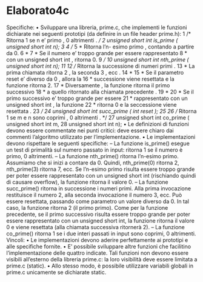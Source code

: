 # Elaborato4c

Specifiche:
• Sviluppare una libreria, prime.c, che implementi le funzioni dichiarate
nei seguenti prototipi (da definire in un file header prime.h):
1 /* Ritorna 1 se n e’ primo , 0 altrimenti . */
2 unsigned short int is_prime ( unsigned short int n);
3
4 /*
5 * Ritorna l’n- esimo primo , contando a partire da 0.
6 *
7 * Se il numero e’ troppo grande per essere rappresentato
8 * con un unsigned short int , ritorna 0.
9 */
10 unsigned short int nth_prime ( unsigned short int n);
11
12 /* Ritorna la successione di numeri primi .
13 * La prima chiamata ritorna 2 , la seconda 3 , ecc .
14 *
15 * Se il parametro reset e’ diverso da 0 , allora la
16 * successione viene resettata e la funzione ritorna 2.
17 * Diversamente , la funzione ritorna il primo successivo
18 * a quello ritornato alla chiamata precedente .
19 *
20 * Se il primo successivo e’ troppo grande per essere
21 * rappresentato con un unsigned short int , la funzione
22 * ritorna 0 e la seccessione viene resettata .
23 */
24 unsigned short int succ_prime ( int reset );
25
26 /* Ritorna 1 se m e n sono coprimi , 0 altrimenti . */
27 unsigned short int co_prime ( unsigned short int m,
28 unsigned short int n);
• Le definizioni di funzioni devono essere commentate nei punti critici:
deve essere chiaro dai commenti l’algoritmo utilizzato per l’implementazione.
• Le implementazioni devono rispettare le seguenti specifiche:
– La funzione is_prime() esegue un test di primalità sul numero
passato in input: ritorna 1 se il numero è primo, 0 altrimenti.
– La funzione nth_prime() ritorna l’n-esimo primo. Assumiamo
che si inizi a contare da 0. Quindi, nth_prime(0) ritorna 2,
nth_prime(3) ritorna 7, ecc. Se l’n-esimo primo risulta essere
troppo grande per poter essere rappresentato con un unsigned
short int (rischiando quindi di causare overflow), la funzione
ritorna il valore 0.
– La funzione succ_prime() ritorna in successione i numeri primi.
Alla prima invocazione restituisce il numero 2, alla seconda invocazione il numero 3, ecc. Può essere resettata, passando come
parametro un valore diverso da 0. In tal caso, la funzione ritorna
2 (il primo primo). Come per la funzione precedente, se il primo
successivo risulta essere troppo grande per poter essere rappresentato con un unsigned short int, la funzione ritorna il valore 0
e viene resettata (alla chiamata successiva ritornerà 2).
– La funzione co_prime() ritorna 1 se i due interi passati in input
sono coprimi, 0 altrimenti.
Vincoli:
• Le implementazioni devono aderire perfettamente ai prototipi e alle
specifiche fornite.
• E’ possibile sviluppare altre funzioni che facilitino l’implementazione
delle quattro indicate. Tali funzioni non devono essere visibili all’esterno della libreria prime.c: la loro visibilità deve essere limitata a
prime.c (static).
• Allo stesso modo, è possibile utilizzare variabili globali in prime.c
unicamente se dichiarate static.
